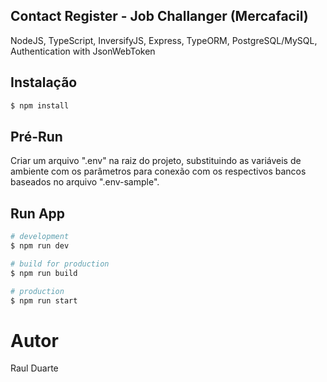 ## Contact Register - Job Challanger (Mercafacil)

NodeJS, TypeScript, InversifyJS, Express, TypeORM, PostgreSQL/MySQL, Authentication with JsonWebToken

## Instalação

```bash
$ npm install
```

## Pré-Run

Criar um arquivo ".env" na raiz do projeto, substituindo as variáveis de ambiente com os parâmetros para conexão com os respectivos bancos baseados no arquivo ".env-sample".

## Run App

```bash
# development
$ npm run dev

# build for production
$ npm run build

# production
$ npm run start
```
# Autor
Raul Duarte